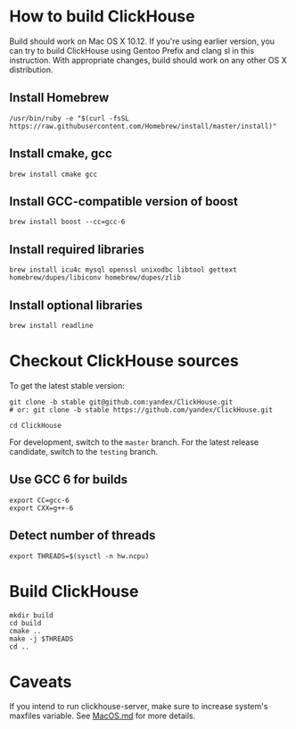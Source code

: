 # How to build ClickHouse

Build should work on Mac OS X 10.12. If you're using earlier version, you can try to build ClickHouse using Gentoo Prefix and clang sl in this instruction.
With appropriate changes, build should work on any other OS X distribution.

## Install Homebrew

```
/usr/bin/ruby -e "$(curl -fsSL https://raw.githubusercontent.com/Homebrew/install/master/install)"
```

## Install cmake, gcc

```
brew install cmake gcc
```

## Install GCC-compatible version of boost

```
brew install boost --cc=gcc-6
```

## Install required libraries

```
brew install icu4c mysql openssl unixodbc libtool gettext homebrew/dupes/libiconv homebrew/dupes/zlib
```

## Install optional libraries

```
brew install readline
```

# Checkout ClickHouse sources

To get the latest stable version:

```
git clone -b stable git@github.com:yandex/ClickHouse.git
# or: git clone -b stable https://github.com/yandex/ClickHouse.git

cd ClickHouse
```

For development, switch to the `master` branch.
For the latest release candidate, switch to the `testing` branch.


## Use GCC 6 for builds

```
export CC=gcc-6
export CXX=g++-6
```

## Detect number of threads

```
export THREADS=$(sysctl -n hw.ncpu)
```

# Build ClickHouse

```
mkdir build
cd build
cmake ..
make -j $THREADS
cd ..
```

# Caveats

If you intend to run clickhouse-server, make sure to increase system's maxfiles variable. See [MacOS.md](https://github.com/yandex/ClickHouse/blob/master/MacOS.md) for more details.
